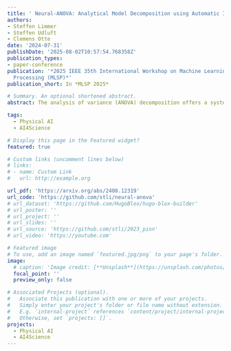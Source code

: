 ```yaml
---
title: ' Neural-ANOVA: Analytical Model Decomposition using Automatic Integration '
authors:
- Steffen Limmer
- Steffen Udluft
- Clemens Otte
date: '2024-07-31'
publishDate: '2025-08-02T10:57:54.768358Z'
publication_types:
- paper-conference
publication: '*2025 IEEE 35th International Workshop on Machine Learning for Signal
  Processing (MLSP)*'
publication_short: In *MLSP 2025*

# Summary. An optional shortened abstract.
abstract: The analysis of variance (ANOVA) decomposition offers a systematic method to understand the interaction effects that contribute to a specific decision output. In this paper we introduce Neural-ANOVA, an approach to decompose neural networks into the sum of lower-order models using the functional ANOVA decomposition. Our approach formulates a learning problem, which enables fast analytical evaluation of integrals over subspaces that appear in the calculation of the ANOVA decomposition. Finally, we conduct numerical experiments to provide insights into the approximation properties compared to other regression approaches from the literature. 

tags:
  - Physical AI
  - AI4Science

# Display this page in the Featured widget?
featured: true

# Custom links (uncomment lines below)
# links:
# - name: Custom Link
#   url: http://example.org

url_pdf: 'https://arxiv.org/abs/2408.12319'
url_code: 'https://github.com/stli/neural-anova'
# url_dataset: 'https://github.com/HugoBlox/hugo-blox-builder'
# url_poster: ''
# url_project: ''
# url_slides: ''
# url_source: 'https://github.com/stli/2023_pinn'
# url_video: 'https://youtube.com'

# Featured image
# To use, add an image named `featured.jpg/png` to your page's folder.
image:
  # caption: 'Image credit: [**Unsplash**](https://unsplash.com/photos/pLCdAaMFLTE)'
  focal_point: ''
  preview_only: false

# Associated Projects (optional).
#   Associate this publication with one or more of your projects.
#   Simply enter your project's folder or file name without extension.
#   E.g. `internal-project` references `content/project/internal-project/index.md`.
#   Otherwise, set `projects: []`.
projects:
  - Physical AI
  - AI4Science
---
```

